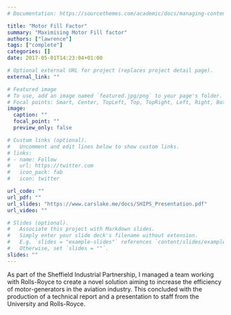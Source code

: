 ```yaml
---
# Documentation: https://sourcethemes.com/academic/docs/managing-content/

title: "Motor Fill Factor"
summary: "Maximising Motor Fill factor"
authors: ["lawrence"]
tags: ["complete"]
categories: []
date: 2017-05-01T14:23:04+01:00

# Optional external URL for project (replaces project detail page).
external_link: ""

# Featured image
# To use, add an image named `featured.jpg/png` to your page's folder.
# Focal points: Smart, Center, TopLeft, Top, TopRight, Left, Right, BottomLeft, Bottom, BottomRight.
image:
  caption: ""
  focal_point: ""
  preview_only: false

# Custom links (optional).
#   Uncomment and edit lines below to show custom links.
# links:
# - name: Follow
#   url: https://twitter.com
#   icon_pack: fab
#   icon: twitter

url_code: ""
url_pdf: ""
url_slides: "https://www.carslake.me/docs/SHIPS_Presentation.pdf"
url_video: ""

# Slides (optional).
#   Associate this project with Markdown slides.
#   Simply enter your slide deck's filename without extension.
#   E.g. `slides = "example-slides"` references `content/slides/example-slides.md`.
#   Otherwise, set `slides = ""`.
slides: ""
---
```

As part of the Sheffield Industrial Partnership, I managed a team working with Rolls-Royce to create a novel solution aiming to increase the efficiency of motor-generators in the aviation industry. This concluded with the production of a technical report and a presentation to staff from the University and Rolls-Royce.
